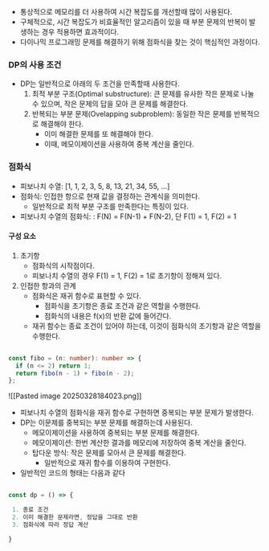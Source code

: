 - 통상적으로 메모리를 더 사용하여 시간 복잡도를 개선할때 많이 사용된다.
- 구체적으로, 시간 복잡도가 비효율적인 알고리즘이 있을 때 부분 문제의 반복이 발생하는 경우 적용하면 효과적이다.
- 다이나믹 프로그래밍 문제를 해결하기 위해 점화식을 찾는 것이 핵심적인 과정이다.

### DP의 사용 조건

- DP는 일반적으로 아래의 두 조건을 만족할때 사용한다.
	1. 최적 부분 구조(Optimal substructure): 큰 문제를 유사한 작은 문제로 나눌 수 있으며, 작은 문제의 답을 모아 큰 문제를 해결한다.
	2. 반복되는 부분 문제(Ovelapping subproblem): 동일한 작은 문제를 반복적으로 해결해야 한다.
		- 이미 해결한 문제를 또 해결해야 한다.
		- 이때, 메모이제이션을 사용하여 중복 계산을 줄인다.
### 점화식

- 피보나치 수열: [1, 1, 2, 3, 5, 8, 13, 21, 34, 55, ...]
- 점화식: 인접한 항으로 현재 값을 결정하는 관계식을 의미한다.
	- 일반적으로 최적 부분 구조를 만족한다는 특징이 있다.
- 피보나치 수열의 점화식: : F(N) = F(N-1) + F(N-2), 단 F(1) = 1, F(2) = 1

#### 구성 요소

1. 초기항
	- 점화식의 시작점이다.
	- 피보나치 수열의 경우 F(1) = 1, F(2) = 1로 초기항이 정해져 있다.
2. 인접한 항과의 관계
	- 점화식은 재귀 함수로 표현할 수 있다.
		- 점화식을 초기항은 종료 조건과 같은 역할을 수행한다.
		- 점화식의 내용은 f(x)의 반환 값에 들어간다.
	- 재귀 함수는 종료 조건이 있어야 하는데, 이것이 점화식의 초기항과 같은 역할을 수행한다.

```ts

const fibo = (n: number): number => {
  if (n <= 2) return 1;
  return fibo(n - 1) + fibo(n - 2);
};

```

![[Pasted image 20250328184023.png]]

- 피보나치 수열의 점화식을 재귀 함수로 구현하면 중복되는 부분 문제가 발생한다.
- DP는 이문제를 중복되는 부분 문제를 해결하는데 사용된다.
	- 메모이제이션을 사용하여 중복되는 부분 문제를 해결한다.
	- 메모이제이션: 한번 계산한 결과를 메모리에 저장하여 중복 계산을 줄인다.
	- 탑다운 방식: 작은 문제를 모아서 큰 문제를 해결한다.
		- 일반적으로 재귀 함수를 이용하여 구현한다.
- 일반적인 코드의 형태는 다음과 같다

```ts

const dp = () => {

 1. 종료 조건
 2. 이미 해결한 문제라면, 정답을 그대로 반환
 3. 점화식에 따라 정답 계산

}
```